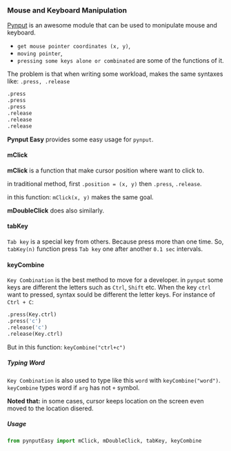 ### Mouse and Keyboard Manipulation

[Pynput](https://github.com/moses-palmer/pynput) is an awesome module that can be used to monipulate mouse and keyboard.
* `get mouse pointer coordinates (x, y)`,
* `moving pointer`,
* `pressing some keys alone or combinated`
are some of the functions of it.

The problem is that when writing some workload, makes the same syntaxes like: `.press, .release` 
```python
.press
.press
.press
.release
.release
.release
```

**Pynput Easy** provides some easy usage for `pynput`.

#### mClick

**mClick** is a function that make cursor position where want to click to.

in traditional method, first `.position = (x, y)` then `.press`, `.release`.

in this function:
`mClick(x, y)` makes the same goal.

**mDoubleClick** does also similarly.


#### tabKey

`Tab key` is a special key from others. Because press more than one time. So, `tabKey(n)` function press `Tab key` one after another `0.1 sec` intervals.


#### keyCombine

`Key Combination` is the best method to move for a developer. in `pynput` some keys are different the letters such as `Ctrl`, `Shift` etc. When the key `ctrl` want to pressed, syntax sould be different the letter keys. For instance of `Ctrl + C`:
```python
.press(Key.ctrl)
.press('c')
.release('c')
.release(Key.ctrl)
```

But in this function:
`keyCombine("ctrl+c")`

##### Typing Word

`Key Combination` is also used to type like this `word` with `keyCombine("word")`. `keyCombine` types word if `arg` has not `+` symbol.


**Noted that:** in some cases, cursor keeps location on the screen even moved to the location disered.

##### Usage

```python
from pynputEasy import mClick, mDoubleClick, tabKey, keyCombine
```